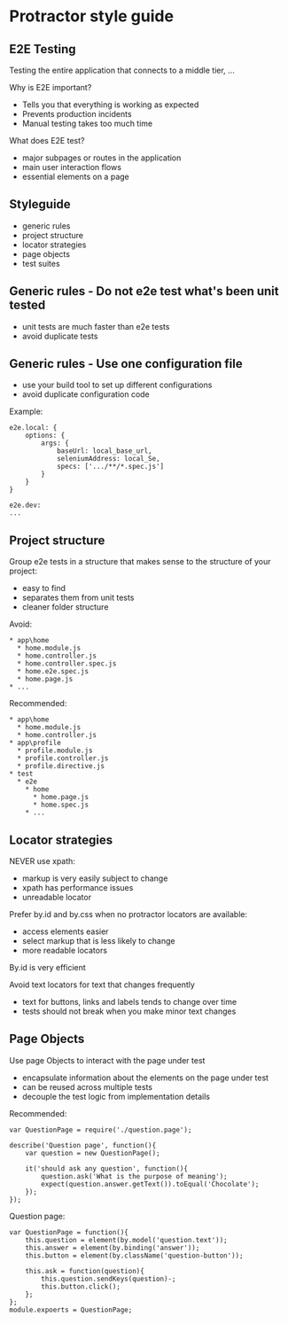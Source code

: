# Protractor style guide

## E2E Testing
Testing the entire application that connects to a middle tier, ...

Why is E2E important?
* Tells you that everything is working as expected
* Prevents production incidents
* Manual testing takes too much time

What does E2E test?
* major subpages or routes in the application
* main user interaction flows
* essential elements on a page

## Styleguide
* generic rules
* project structure
* locator strategies
* page objects
* test suites

## Generic rules - Do not e2e test what's been unit tested
* unit tests are much faster than e2e tests
* avoid duplicate tests

## Generic rules - Use one configuration file
* use your build tool to set up different configurations
* avoid duplicate configuration code

Example:
```
e2e.local: {
    options: {
        args: {
            baseUrl: local_base_url,
            seleniumAddress: local_Se,
            specs: ['.../**/*.spec.js']
        }
    }
}

e2e.dev:
...
```

## Project structure
Group e2e tests in a structure that makes sense to the structure of your project:
* easy to find
* separates them from unit tests
* cleaner folder structure

Avoid:
```
* app\home
  * home.module.js
  * home.controller.js
  * home.controller.spec.js
  * home.e2e.spec.js
  * home.page.js
* ...
```

Recommended:
```
* app\home
  * home.module.js
  * home.controller.js
* app\profile
  * profile.module.js
  * profile.controller.js
  * profile.directive.js
* test
  * e2e
    * home
      * home.page.js
      * home.spec.js
    * ...
```

## Locator strategies
NEVER use xpath:
* markup is very easily subject to change
* xpath has performance issues
* unreadable locator

Prefer by.id and by.css when no protractor locators are available:
* access elements easier
* select markup that is less likely to change
* more readable locators

By.id is very efficient

Avoid text locators for text that changes frequently
* text for buttons, links and labels tends to change over time
* tests should not break when you make minor text changes

## Page Objects
Use page Objects to interact with the page under test
* encapsulate information about the elements on the page under test
* can be reused across multiple tests
* decouple the test logic from implementation details

Recommended:
```
var QuestionPage = require('./question.page');

describe('Question page', function(){
    var question = new QuestionPage();

    it('should ask any question', function(){
        question.ask('What is the purpose of meaning');
        expect(question.answer.getText()).toEqual('Chocolate');
    });
});
```

Question page:
```
var QuestionPage = function(){
    this.question = element(by.model('question.text'));
    this.answer = element(by.binding('answer'));
    this.button = element(by.className('question-button'));

    this.ask = function(question){
        this.question.sendKeys(question)-;
        this.button.click();
    };
};
module.expoerts = QuestionPage;
```
